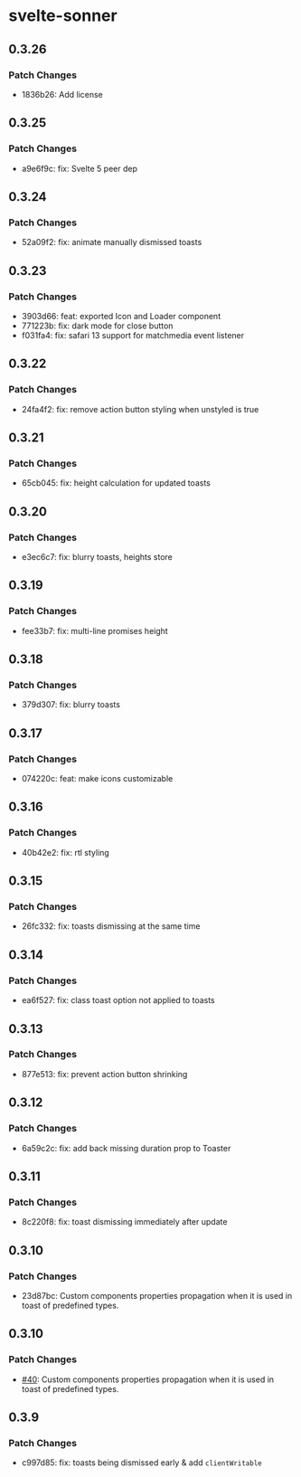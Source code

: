 # svelte-sonner

## 0.3.26

### Patch Changes

-   1836b26: Add license

## 0.3.25

### Patch Changes

-   a9e6f9c: fix: Svelte 5 peer dep

## 0.3.24

### Patch Changes

-   52a09f2: fix: animate manually dismissed toasts

## 0.3.23

### Patch Changes

-   3903d66: feat: exported Icon and Loader component
-   771223b: fix: dark mode for close button
-   f031fa4: fix: safari 13 support for matchmedia event listener

## 0.3.22

### Patch Changes

-   24fa4f2: fix: remove action button styling when unstyled is true

## 0.3.21

### Patch Changes

-   65cb045: fix: height calculation for updated toasts

## 0.3.20

### Patch Changes

-   e3ec6c7: fix: blurry toasts, heights store

## 0.3.19

### Patch Changes

-   fee33b7: fix: multi-line promises height

## 0.3.18

### Patch Changes

-   379d307: fix: blurry toasts

## 0.3.17

### Patch Changes

-   074220c: feat: make icons customizable

## 0.3.16

### Patch Changes

-   40b42e2: fix: rtl styling

## 0.3.15

### Patch Changes

-   26fc332: fix: toasts dismissing at the same time

## 0.3.14

### Patch Changes

-   ea6f527: fix: class toast option not applied to toasts

## 0.3.13

### Patch Changes

-   877e513: fix: prevent action button shrinking

## 0.3.12

### Patch Changes

-   6a59c2c: fix: add back missing duration prop to Toaster

## 0.3.11

### Patch Changes

-   8c220f8: fix: toast dismissing immediately after update

## 0.3.10

### Patch Changes

-   23d87bc: Custom components properties propagation when it is used in toast of predefined types.

## 0.3.10

### Patch Changes

-   [#40](https://github.com/wobsoriano/svelte-sonner/pull/40): Custom components properties propagation when it is used in toast of predefined types.

## 0.3.9

### Patch Changes

-   c997d85: fix: toasts being dismissed early & add `clientWritable`
